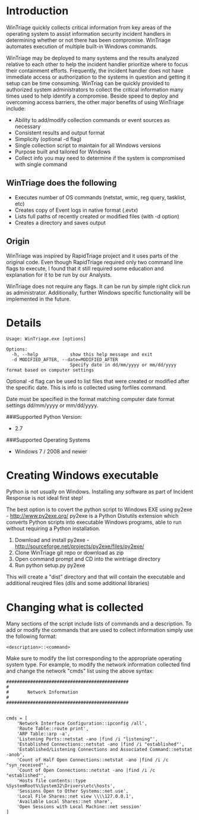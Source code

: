 # Introduction

WinTriage quickly collects critical information from key areas of the operating system to assist information security incident handlers in 
determining whether or not there has been compromise. WinTriage automates execution of multiple built-in Windows commands.

WinTriage may be deployed to many systems and the results analyzed relative to each other to help the incident handler prioritize 
where to focus their containment efforts. Frequently, the incident handler does not have immediate access or authorization to the systems 
in question and getting it setup can be time consuming. WinTriag can be quickly provided to authorized system administrators to collect the critical information 
many times used to help identify a compromise. Beside speed to deploy and overcoming access barriers, the other major benefits of using WinTriage include:

- Ability to add/modify collection commands or event sources as necessary
- Consistent results and output format
- Simplicity (optional -d flag)
- Single collection script to maintain for all Windows versions 
- Purpose built and tailored for Windows
- Collect info you may need to determine if the system is compromised with single command

## WinTriage does the following

- Executes number of OS commands (netstat, wmic, reg query, tasklist, etc)
- Creates copy of Event logs in native format (.evtx)
- Lists full paths of recently created or modified files (with -d option)
- Creates a directory  and saves output

## Origin 

WinTriage was inspired by RapidTriage project and it uses parts of the original code. Even though RapidTriage required only two command line 
flags to execute, I found that it still required some education and explanation for it to be run by our Analysts. 

WinTriage does not require any flags. It can be run by simple right click run as administrator. Additionally, further Windows specific
functionality will be implemented in the future. 

# Details

```
Usage: WinTriage.exe [options]

Options:
  -h, --help            show this help message and exit
  -d MODIFIED_AFTER, --date=MODIFIED_AFTER
                        Specify date in dd/mm/yyyy or mm/dd/yyyy format based on computer settings
```

Optional -d flag can be used to list files that were created or modified after the specific date. This is info is collected using forfiles command.  

Date must be specified in the format matching computer date format settings dd/mm/yyyy or mm/dd/yyyy.

###Supported Python Version: 

- 2.7

###Supported Operating Systems

- Windows 7 / 2008 and newer

# Creating Windows executable

Python is not usually on Windows. Installing any software as part of Incident Response is not ideal first step!

The best option is to covert the python script to Windows EXE using py2exe - http://www.py2exe.org/
py2exe is a Python Distutils extension which converts Python scripts into executable Windows programs, able to run without requiring a Python installation.

1. Download and install py2exe - http://sourceforge.net/projects/py2exe/files/py2exe/ 
2. Clone WinTriage git repo or download as zip
3. Open command prompt and CD into the wintriage directory 
4. Run python setup.py py2exe

This will create a "dist" directory and that will contain the executable and additional reuqired files (dlls and some additional libraries)

# Changing what is collected

Many sections of the script include lists of commands and a description. To add or modify the commands that are used to collect information simply use the following format:

    <description>::<command>

Make sure to modify the list corresponding to the appropriate operating system type. For example, to modify the network information collected find and change the network "cmds" list using the above syntax:

```
##############################################
#
#       Network Information
#
##############################################


cmds = [
    'Network Interface Configuration::ipconfig /all',
    'Route Table::route print',
    'ARP Table::arp -a',
    'Listening Ports::netstat -ano |find /i "listening"',
    'Established Connections::netstat -ano |find /i "established"',
    'Established/Listening Connections and Associated Command::netstat -anob',
    'Count of Half Open Connections::netstat -ano |find /i /c "syn_received"',
    'Count of Open Connections::netstat -ano |find /i /c "established"',
    'Hosts file contents::type %SystemRoot%\System32\Drivers\etc\hosts',
    'Sessions Open to Other Systems::net use',
    'Local File Shares::net view \\\\127.0.0.1',
    'Available Local Shares::net share',
    'Open Sessions with Local Machine::net session'
]
```